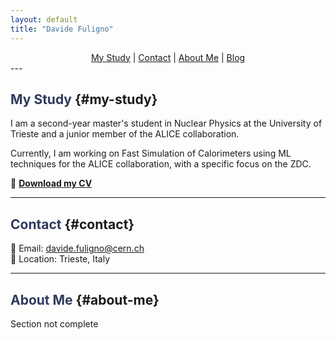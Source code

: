 ```yaml
---
layout: default
title: "Davide Fuligno"
---
```


<div style="text-align: center;">
  <nav>
    <a href="#my-study">My Study</a> | 
    <a href="#contact">Contact</a> | 
    <a href="#about-me">About Me</a> | 
    <a href="blog.html">Blog</a>
  </nav>
</div>
---

## <span style="color: #313A5B;">**My Study**</span> {#my-study}
I am a second-year master's student in Nuclear Physics at the University of Trieste and a junior member of the ALICE collaboration.

Currently, I am working on Fast Simulation of Calorimeters using ML techniques for the ALICE collaboration, with a specific focus on the ZDC.

📄 **[Download my CV](CV_Davide_Fuligno.pdf)**

---

## <span style="color: #313A5B;">**Contact**</span> {#contact}
📧 Email: davide.fuligno@cern.ch   
📍 Location: Trieste, Italy  

---

## <span style="color: #313A5B;">**About Me**</span> {#about-me}
Section not complete
